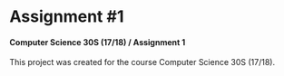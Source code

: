 # Assignment #1
#### Computer Science 30S (17/18) / Assignment 1 

This project was created for the course Computer Science 30S (17/18).
